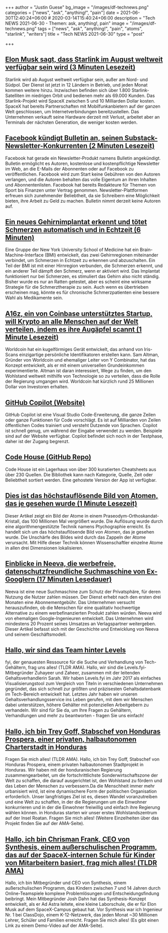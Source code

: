 +++
author = "Justin Guese"
bg_image = "/images/df-technews.png"
categories = ["news", "ask", "anything!", "pain"]
date = 2021-06-30T12:40:24+06:00 # 2020-03-14T15:40:24+06:00
description = "Tech NEWS 2021-06-30 - Themen: ask, anything!, pain"
image = "/images/df-technews.png"
tags = ["news", "ask", "anything!", "pain", "atoms", "starlink", "writers"]
title = "Tech NEWS 2021-06-30"
type = "post"

+++

## [Elon Musk sagt, dass Starlink im August weltweit verfügbar sein wird (3 Minuten Lesezeit)](https://www.cnet.com/news/elon-musk-said-starlink-will-be-available-worldwide-in-august/)

 Starlink wird ab August weltweit verfügbar sein, außer am Nord- und Südpol. Der Dienst ist jetzt in 12 Ländern in Betrieb, und jeden Monat kommen weitere hinzu. Inzwischen befinden sich über 1.800 Starlink-Satelliten im niedrigen Orbit und bedienen mehr als 69.000 Kunden. Das Starlink-Projekt wird SpaceX zwischen 5 und 10 Milliarden Dollar kosten. SpaceX hat bereits Partnerschaften mit Mobilfunkanbietern auf der ganzen Welt geschlossen, um Internetverbindungen bereitzustellen. Das Unternehmen verkauft seine Hardware derzeit mit Verlust, arbeitet aber an Terminals der nächsten Generation, die weniger kosten werden.

## [Facebook kündigt Bulletin an, seinen Substack-Newsletter-Konkurrenten (2 Minuten Lesezeit)](https://www.theverge.com/2021/6/29/22555957/facebook-bulletin-newsletter-subscriptions-substack-competitor)

 Facebook hat gerade ein Newsletter-Produkt namens Bulletin angekündigt. Bulletin ermöglicht es Autoren, kostenlose und kostenpflichtige Newsletter im Web, an die E-Mails der Abonnenten oder auf Facebook zu veröffentlichen. Facebook wird zum Start keine Gebühren von den Autoren verlangen, und die Autoren behalten das volle Eigentum an ihren Inhalten und Abonnentenlisten. Facebook hat bereits Redakteure für Themen von Sport bis Finanzen unter Vertrag genommen. Newsletter-Plattformen erfreuen sich zunehmender Beliebtheit, da sie Schreibern eine Möglichkeit bieten, ihre Arbeit zu Geld zu machen. Bulletin nimmt derzeit keine Autoren auf.

## [Ein neues Gehirnimplantat erkennt und tötet Schmerzen automatisch und in Echtzeit (6 Minuten)](https://singularityhub.com/2021/06/29/a-new-brain-implant-automatically-detects-and-kills-pain-in-real-time/)

 Eine Gruppe der New York University School of Medicine hat ein Brain-Machine-Interface (BMI) entwickelt, das zwei Gehirnregionen miteinander verbindet, um Schmerzen in Echtzeit zu erkennen und abzuschalten. Ein Teil der BMI ist mit einer Hirnregion verbunden, die Schmerzen erkennt, und ein anderer Teil dämpft den Schmerz, wenn er aktiviert wird. Das Implantat funktioniert nur bei Schmerzen, es stimuliert das Gehirn also nicht ständig. Bisher wurde es nur an Ratten getestet, aber es scheint eine wirksame Strategie für die Schmerztherapie zu sein. Auch wenn es übertrieben erscheinen mag, könnte es für chronische Schmerzpatienten eine bessere Wahl als Medikamente sein.

## [A16z, ein von Coinbase unterstütztes Startup, will Krypto an alle Menschen auf der Welt verteilen, indem es ihre Augäpfel scannt (1 Minute Lesezeit)](https://www.coindesk.com/a16z-coinbase-backed-startup-looks-to-distribute-crypto-to-everyone-on-earth-by-scanning-their-eyeballs-report)

 Worldcoin hat ein kugelförmiges Gerät entwickelt, das anhand von Iris-Scans einzigartige persönliche Identifikatoren erstellen kann. Sam Altman, Gründer von Worldcoin und ehemaliger Leiter von Y Combinator, hat das Konzept entwickelt, als er mit einem universellen Grundeinkommen experimentierte. Altman ist daran interessiert, Wege zu finden, um den Wohlstand weltweit mithilfe von Technologie so zu verteilen, dass die Rolle der Regierung umgangen wird. Worldcoin hat kürzlich rund 25 Millionen Dollar von Investoren erhalten.

## [GitHub Copilot (Website)](https://copilot.github.com/)

 GitHub Copilot ist eine Visual Studio Code-Erweiterung, die ganze Zeilen oder ganze Funktionen für Code vorschlägt. Es ist auf Milliarden von Zeilen öffentlichen Codes trainiert und versteht Dutzende von Sprachen. Copilot ist schnell genug, um während der Eingabe verwendet zu werden. Beispiele sind auf der Website verfügbar. Copilot befindet sich noch in der Testphase, daher ist der Zugang begrenzt.

## [Code House (GitHub Repo)](https://github.com/saviomartin/codehouse)

 Code House ist ein Lagerhaus von über 300 kuratierten Cheatsheets aus über 230 Quellen. Die Bibliothek kann nach Kategorie, Quelle, Zeit oder Beliebtheit sortiert werden. Eine gehostete Version der App ist verfügbar.

## [Dies ist das höchstauflösende Bild von Atomen, das je gesehen wurde (1 Minute Lesezeit)](https://boingboing.net/2021/06/29/this-is-the-highest-resolution-image-of-atoms-ever-seen.html)

 Dieser Artikel zeigt ein Bild der Atome in einem Praseodym-Orthoskandat-Kristall, das 100 Millionen Mal vergrößert wurde. Die Auflösung wurde durch eine algorithmengestützte Technik namens Ptychographie erreicht. Es handelt sich um das höchstauflösende Bild von Atomen, das je gesehen wurde. Die Unschärfe des Bildes wird durch das Zappeln der Atome verursacht. Mit Hilfe dieser Technik können Wissenschaftler einzelne Atome in allen drei Dimensionen lokalisieren.

## [Einblicke in Neeva, die werbefreie, datenschutzfreundliche Suchmaschine von Ex-Googlern (17 Minuten Lesedauer)](https://www.fastcompany.com/90650719/neeva-search-engine-google-alternative-privacy-sridhar-ramaswamy-tech)

 Neeva ist eine neue Suchmaschine zum Schutz der Privatsphäre, für deren Nutzung die Nutzer zahlen müssen. Der Dienst erhebt nach den ersten drei Monaten eine Abonnementgebühr. Das Unternehmen versucht herauszufinden, ob die Menschen für eine qualitativ hochwertige Alternative zu einem werbefinanzierten Produkt zahlen würden. Neeva wird von ehemaligen Google-Ingenieuren entwickelt. Das Unternehmen wird mindestens 20 Prozent seines Umsatzes an Verlagspartner weitergeben. Dieser Artikel befasst sich mit der Geschichte und Entwicklung von Neeva und seinem Geschäftsmodell.

## [Hallo, wir sind das Team hinter Levels](https://tldr.tech/token/6c3ef825381ee396191f77cb92dd1969?redirect=https%3A%2F%2Ftldr.tech%2Fama%2Flevels-fyi/1/0100017a5c6440dc-2af5c577-be44-4bf2-aba1-eccda0e29b1c-000000/-nJ7yACmmg8FiOtqSc9RR0cBoSXd7rCHhVqgpbLJtZg=203)

fyi, der genauesten Ressource für die Suche und Verhandlung von Tech-Gehältern, frag uns alles! (TLDR AMA). Hallo, wir sind die Levels.fyi-Mitbegründer Zuhayeer und Zaheer, zusammen mit der leitenden Gehaltsverhandlerin Sarah. Wir haben Levels.fyi im Jahr 2017 als einfaches Visualisierungstool zum Vergleich von Titeln in verschiedenen Unternehmen gegründet, das sich schnell zur größten und präzisesten Gehaltsdatenbank im Tech-Bereich entwickelt hat. Letztes Jahr haben wir unseren Gehaltsverhandlungsservice ins Leben gerufen, mit dem wir Menschen dabei unterstützen, höhere Gehälter mit potenziellen Arbeitgebern zu verhandeln. Wir sind für Sie da, um Ihre Fragen zu Gehältern, Verhandlungen und mehr zu beantworten - fragen Sie uns einfach!

## [Hallo, ich bin Trey Goff, Stabschef von Honduras Prospera, einer privaten, halbautonomen Charterstadt in Honduras](https://tldr.tech/token/6c3ef825381ee396191f77cb92dd1969?redirect=https%3A%2F%2Ftldr.tech%2Fama%2Ftrey-goff/1/0100017a5c6440dc-2af5c577-be44-4bf2-aba1-eccda0e29b1c-000000/87_3HqQopkA75IFDwJyT4ba_nzH-wfyLFrWFkzr1MPE=203)

 Fragen Sie mich alles! (TLDR AMA). Hallo, ich bin Trey Goff, Stabschef von Honduras Prospera, einem privaten halbautonomen Stadtprojekt in Honduras. Wir haben mit der honduranischen Regierung zusammengearbeitet, um die fortschrittlichste Sonderwirtschaftszone der Welt zu schaffen, die darauf ausgerichtet ist, den Wohlstand zu fördern und das Leben der Menschen zu verbessern.Da die Menschheit immer mehr urbanisiert wird, ist eine dynamischere Form der politischen Organisation erforderlich. Unser langfristiges Ziel ist es, diesen Wandel voranzutreiben und eine Welt zu schaffen, in der die Regierungen um die Einwohner konkurrieren und in der die Einwohner freiwillig und einfach ihre Regierung wählen können. in Honduras starten wir unser erstes Wohlstandszentrum auf der Insel Roatan. Fragen Sie mich alles! (Weitere Einzelheiten über das Projekt finden Sie auf der AMA-Seite).

## [Hallo, ich bin Chrisman Frank, CEO von Synthesis, einem außerschulischen Programm, das auf der SpaceX-internen Schule für Kinder von Mitarbeitern basiert, frag mich alles! (TLDR AMA)](https://tldr.tech/token/6c3ef825381ee396191f77cb92dd1969?redirect=https%3A%2F%2Ftldr.tech%2Fama%2Fchrisman-frank/1/0100017a5c6440dc-2af5c577-be44-4bf2-aba1-eccda0e29b1c-000000/LhPTxnFbitVKJ3MIzdxFXDGsUbke9xZT7vfeqR10XMg=203)

 Hallo, ich bin Mitbegründer und CEO von Synthesis, einem außerschulischen Programm, das Kindern zwischen 7 und 14 Jahren durch Online-Teamspiele komplexe Problemlösungen und Entscheidungsfindung beibringt. Mein Mitbegründer Josh Dahn hat das Synthesis-Konzept entwickelt, als er Ad Astra leitete, eine kleine Laborschule, die er für Elon Musk auf dem SpaceX-Campus gebaut hat. Vor Synthesis war ich Ingenieur Nr. 1 bei ClassDojo, einem K-12-Netzwerk, das jeden Monat ~30 Millionen Lehrer, Schüler und Familien erreicht. Fragen Sie mich alles! (Es gibt einen Link zu einem Demo-Video auf der AMA-Seite).

